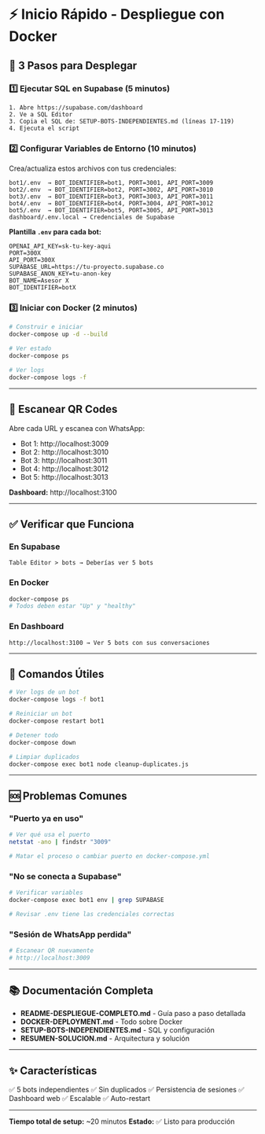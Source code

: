 # ⚡ Inicio Rápido - Despliegue con Docker

## 🎯 3 Pasos para Desplegar

### 1️⃣ Ejecutar SQL en Supabase (5 minutos)

```
1. Abre https://supabase.com/dashboard
2. Ve a SQL Editor
3. Copia el SQL de: SETUP-BOTS-INDEPENDIENTES.md (líneas 17-119)
4. Ejecuta el script
```

### 2️⃣ Configurar Variables de Entorno (10 minutos)

Crea/actualiza estos archivos con tus credenciales:

```
bot1/.env  → BOT_IDENTIFIER=bot1, PORT=3001, API_PORT=3009
bot2/.env  → BOT_IDENTIFIER=bot2, PORT=3002, API_PORT=3010
bot3/.env  → BOT_IDENTIFIER=bot3, PORT=3003, API_PORT=3011
bot4/.env  → BOT_IDENTIFIER=bot4, PORT=3004, API_PORT=3012
bot5/.env  → BOT_IDENTIFIER=bot5, PORT=3005, API_PORT=3013
dashboard/.env.local → Credenciales de Supabase
```

**Plantilla `.env` para cada bot:**
```env
OPENAI_API_KEY=sk-tu-key-aqui
PORT=300X
API_PORT=300X
SUPABASE_URL=https://tu-proyecto.supabase.co
SUPABASE_ANON_KEY=tu-anon-key
BOT_NAME=Asesor X
BOT_IDENTIFIER=botX
```

### 3️⃣ Iniciar con Docker (2 minutos)

```bash
# Construir e iniciar
docker-compose up -d --build

# Ver estado
docker-compose ps

# Ver logs
docker-compose logs -f
```

---

## 📱 Escanear QR Codes

Abre cada URL y escanea con WhatsApp:

- Bot 1: http://localhost:3009
- Bot 2: http://localhost:3010
- Bot 3: http://localhost:3011
- Bot 4: http://localhost:3012
- Bot 5: http://localhost:3013

**Dashboard:** http://localhost:3100

---

## ✅ Verificar que Funciona

### En Supabase
```
Table Editor > bots → Deberías ver 5 bots
```

### En Docker
```bash
docker-compose ps
# Todos deben estar "Up" y "healthy"
```

### En Dashboard
```
http://localhost:3100 → Ver 5 bots con sus conversaciones
```

---

## 🔧 Comandos Útiles

```bash
# Ver logs de un bot
docker-compose logs -f bot1

# Reiniciar un bot
docker-compose restart bot1

# Detener todo
docker-compose down

# Limpiar duplicados
docker-compose exec bot1 node cleanup-duplicates.js
```

---

## 🆘 Problemas Comunes

### "Puerto ya en uso"
```bash
# Ver qué usa el puerto
netstat -ano | findstr "3009"

# Matar el proceso o cambiar puerto en docker-compose.yml
```

### "No se conecta a Supabase"
```bash
# Verificar variables
docker-compose exec bot1 env | grep SUPABASE

# Revisar .env tiene las credenciales correctas
```

### "Sesión de WhatsApp perdida"
```bash
# Escanear QR nuevamente
# http://localhost:3009
```

---

## 📚 Documentación Completa

- **README-DESPLIEGUE-COMPLETO.md** - Guía paso a paso detallada
- **DOCKER-DEPLOYMENT.md** - Todo sobre Docker
- **SETUP-BOTS-INDEPENDIENTES.md** - SQL y configuración
- **RESUMEN-SOLUCION.md** - Arquitectura y solución

---

## ✨ Características

✅ 5 bots independientes
✅ Sin duplicados
✅ Persistencia de sesiones
✅ Dashboard web
✅ Escalable
✅ Auto-restart

---

**Tiempo total de setup:** ~20 minutos
**Estado:** ✅ Listo para producción
